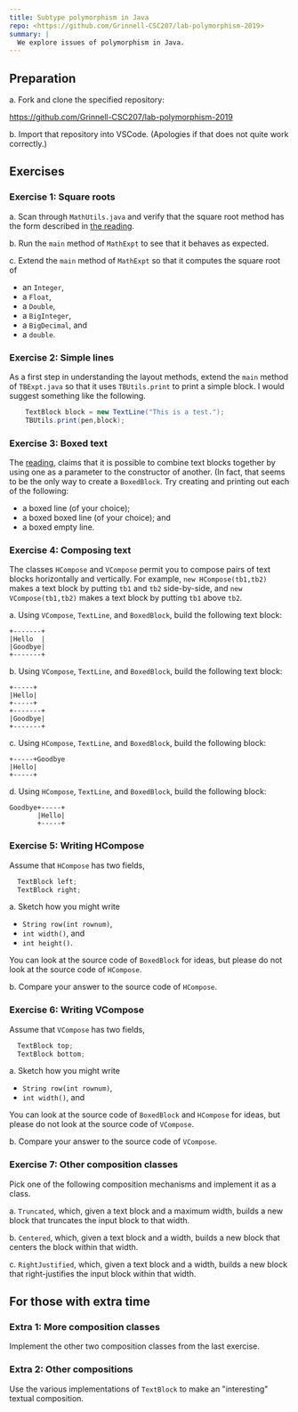```yaml
---
title: Subtype polymorphism in Java
repo: <https://github.com/Grinnell-CSC207/lab-polymorphism-2019>
summary: |
  We explore issues of polymorphism in Java.
---
```

Preparation
-----------

a. Fork and clone the specified repository:

<https://github.com/Grinnell-CSC207/lab-polymorphism-2019>

b. Import that repository into VSCode.  (Apologies if that does not
quite work correctly.)

Exercises
---------

### Exercise 1: Square roots

a. Scan through `MathUtils.java` and verify that the square root method has the form described in [the reading](../readings/subtype-polymorphism).

b. Run the `main` method of `MathExpt` to see that it behaves as expected.

c. Extend the `main` method of `MathExpt` so that it computes the square root of

* an `Integer`, 
* a `Float`, 
* a `Double`, 
* a `BigInteger`, 
* a `BigDecimal`, and
* a `double`.

### Exercise 2: Simple lines

As a first step in understanding the layout methods, extend the `main` method of `TBExpt.java` so that it uses `TBUtils.print` to print a simple block.   I would suggest something like the following.

```java
    TextBlock block = new TextLine("This is a test.");
    TBUtils.print(pen,block);
```

### Exercise 3: Boxed text

The [reading](../readings/subtype-polymorphism), claims that it is possible to combine text blocks together by using one as a parameter to the constructor of another.  (In fact, that seems to be the only way to create a `BoxedBlock`.  Try creating and printing out each of the following:

* a boxed line (of your choice);
* a boxed boxed line (of your choice); and
* a boxed empty line.

### Exercise 4: Composing text

The classes `HCompose` and `VCompose` permit you to compose pairs of text blocks horizontally and vertically.  For example, `new HCompose(tb1,tb2)` makes a text block by putting `tb1` and `tb2` side-by-side, and `new VCompose(tb1,tb2)` makes a text block by putting `tb1` above `tb2`.

a. Using `VCompose`, `TextLine`, and `BoxedBlock`, build the following text block:

```text
+-------+
|Hello  |
|Goodbye|
+-------+
```

b. Using `VCompose`, `TextLine`, and `BoxedBlock`, build the following text block:

```text
+-----+
|Hello|
+-----+
+-------+
|Goodbye|
+-------+
```

c. Using `HCompose`, `TextLine`, and `BoxedBlock`, build the following block:

```text
+-----+Goodbye
|Hello|
+-----+
```

d. Using `HCompose`, `TextLine`, and `BoxedBlock`, build the following block:

```text
Goodbye+-----+
       |Hello|
       +-----+
```

### Exercise 5: Writing HCompose

Assume that `HCompose` has two fields, 

```java
  TextBlock left;
  TextBlock right;
```

a. Sketch how you might write 

* `String row(int rownum)`,
* `int width()`, and
* `int height()`.

You can look at the source code of `BoxedBlock` for ideas, but please do not look at the source code of `HCompose`.

b. Compare your answer to the source code of `HCompose`.

### Exercise 6: Writing VCompose

Assume that `VCompose` has two fields, 

```java
  TextBlock top;
  TextBlock bottom;
```

a. Sketch how you might write 

* `String row(int rownum)`,
* `int width()`, and

You can look at the source code of `BoxedBlock` and `HCompose` for ideas, but please do not look at the source code of `VCompose`.

b. Compare your answer to the source code of `VCompose`.

### Exercise 7: Other composition classes

Pick one of the following composition mechanisms and implement it as a class.

a. `Truncated`, which, given a text block and a maximum width, builds a new block that truncates the input block to that width.

b. `Centered`, which, given a text block and a width, builds a new block that centers the block within that width.

c. `RightJustified`, which, given a text block and a width, builds a new block that right-justifies the input block within that width.

For those with extra time
-------------------------

### Extra 1: More composition classes

Implement the other two composition classes from the last exercise.

### Extra 2: Other compositions

Use the various implementations of `TextBlock` to make an "interesting" textual composition.  

